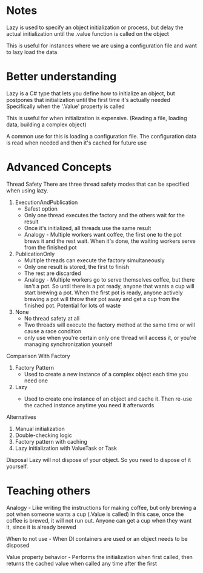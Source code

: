 # Notes

Lazy<T> is used to specify an object initialization or process, but delay the actual initialization until the .value function is called on the object

This is useful for instances where we are using a configuration file and want to lazy load the data


# Better understanding
Lazy<T> is a C# type that lets you define how to initialize an object, but postpones that initialization until the first time it's actually needed
Specifically when the '.Value' property is called

This is useful for when initialization is expensive. (Reading a file, loading data, building a complex object)

A common use for this is loading a configuration file. The configuration data is read when needed and then it's cached for future use


# Advanced Concepts
Thread Safety
There are three thread safety modes that can be specified when using lazy.
1. ExecutionAndPublication
    - Safest option
    - Only one thread executes the factory and the others wait for the result
    - Once it's initialized, all threads use the same result
    - Analogy - Multiple workers want coffee, the first one to the pot brews it and the rest wait. When it's done, the waiting workers serve
                from the finished pot
2. PublicationOnly
    - Multiple threads can execute the factory simultaneously
    - Only one result is stored, the first to finish
    - The rest are discarded 
    - Analogy - Multiple workers go to serve themselves coffee, but there isn't a pot. So until there is a pot ready, anyone that wants a cup will
                start brewing a pot. When the first pot is ready, anyone actively brewing a pot will throw their pot away and get a cup from the
                finished pot. Potential for lots of waste
3. None
    - No thread safety at all
    - Two threads will execute the factory method at the same time or will cause a race condition
    - only use when you're certain only one thread will access it, or you're managing synchronization yourself

Comparison With Factory
1. Factory Pattern
    - Used to create a new instance of a complex object each time you need one
2. Lazy<T>
    - Used to create one instance of an object and cache it. Then re-use the cached instance anytime you need it afterwards

Alternatives
1. Manual initialization
2. Double-checking logic
3. Factory pattern with caching
4. Lazy initialization with ValueTask or Task<T>

Disposal
Lazy will not dispose of your object. So you need to dispose of it yourself.

# Teaching others
Analogy - Like writing the instructions for making coffee, but only brewing a pot when someone wants a cup (.Value is called)
In this case, once the coffee is brewed, it will not run out. Anyone can get a cup when they want it, since it is already brewed

When to not use - When DI containers are used or an object needs to be disposed

Value property behavior - Performs the initialization when first called, then returns the cached value when called any time after the first
